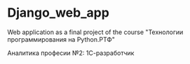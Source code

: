 # Django_web_app
Web application as a final project of the course "Технологии программирования на Python.РТФ"

Аналитика професии №2: 1С-разработчик
